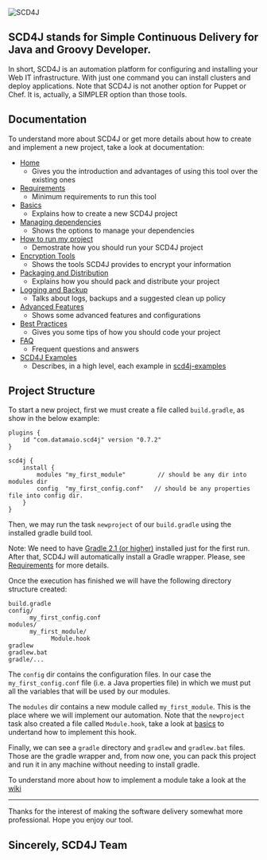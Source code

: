 ![SCD4J](https://avatars0.githubusercontent.com/u/9500996?v=3&s=460)

SCD4J stands for Simple Continuous Delivery for Java and Groovy Developer. 
-----------

In short, SCD4J is an automation platform for configuring and installing your Web IT infrastructure. With just one command you can install clusters and deploy applications. Note that SCD4J is not another option for Puppet or Chef. It is, actually, a SIMPLER option than those tools.

Documentation
-----------

To understand more about SCD4J or get more details about how to create and implement a new project, take a look at documentation:

* [Home](https://github.com/scd4j/gradle-plugins/wiki)
    * Gives you the introduction and advantages of using this tool over the existing ones 
* [Requirements](https://github.com/scd4j/gradle-plugins/wiki/01.-Requirements)
    * Minimum requirements to run this tool 
* [Basics](https://github.com/scd4j/gradle-plugins/wiki/02.-Basics)
    * Explains how to create a new SCD4J project 
* [Managing dependencies](https://github.com/scd4j/gradle-plugins/wiki/03.-Managing-dependencies)
    * Shows the options to manage your dependencies 
* [How to run my project](https://github.com/scd4j/gradle-plugins/wiki/04.-How-to-run-my-project)
    * Demostrate how you should run your SCD4J project
* [Encryption Tools](https://github.com/scd4j/gradle-plugins/wiki/05.-Encryption-Tools)
    * Shows the tools SCD4J provides to encrypt your information
* [Packaging and Distribution](https://github.com/scd4j/gradle-plugins/wiki/06.-Packaging-and-Distribution)
    * Explains how you should pack and distribute your project 
* [Logging and Backup](https://github.com/scd4j/gradle-plugins/wiki/07.-Logging-and-Backup)
    * Talks about logs, backups and a suggested clean up policy
* [Advanced Features](https://github.com/scd4j/gradle-plugins/wiki/08.-Advanced-Features)
    * Shows some advanced features and configurations
* [Best Practices](https://github.com/scd4j/gradle-plugins/wiki/09.-Best-Practices)
    * Gives you some tips of how you should code your project 
* [FAQ](https://github.com/scd4j/gradle-plugins/wiki/10.-FAQ)
    * Frequent questions and answers
* [SCD4J Examples](https://github.com/scd4j/gradle-plugins/wiki/11.-SCD4J-Examples)
    * Describes, in a high level, each example in [scd4j-examples](https://github.com/scd4j/gradle-plugins/tree/master/scd4j-examples)


Project Structure
-------------

To start a new project, first we must create a file called `build.gradle`, as show in the below example:

```
plugins {
    id "com.datamaio.scd4j" version "0.7.2"
}

scd4j {
    install {
        modules "my_first_module"         // should be any dir into modules dir
        config  "my_first_config.conf"	 // should be any properties file into config dir.
    }
}
```

Then, we may run the task `newproject` of our `build.gradle` using the installed gradle build tool. 

Note: We need to have [Gradle 2.1 (or higher)](https://services.gradle.org/distributions/gradle-2.2.1-all.zip) installed just for the first run. After that, SCD4J will automatically install a Gradle wrapper. Please, see [Requirements](https://github.com/scd4j/gradle-plugins/wiki/01.-Requirements) for more details.

Once the execution has finished we will have the following directory structure created:

```
build.gradle
config/
      my_first_config.conf
modules/
      my_first_module/
            Module.hook
gradlew
gradlew.bat
gradle/...
```

The `config` dir contains the configuration files. In our case the `my_first_config.conf` file (i.e. a Java properties file) in which we must put all the variables that will be used by our modules.

The `modules` dir contains a new module called `my_first_module`. This is the place where we will implement our automation. Note that the `newproject` task also created a file called `Module.hook`, take a look at [basics](https://github.com/scd4j/gradle-plugins/wiki/02.-Basics) to undertand how to implement this hook.

Finally, we can see a `gradle` directory and `gradlew` and `gradlew.bat` files. Those are the gradle wrapper and, from now one, you can pack this project and run it in any machine without needing to install gradle.

To understand more about how to implement a module take a look at the [wiki](https://github.com/scd4j/gradle-plugins/wiki/02.-Basics)

-----------

Thanks for the interest of making the software delivery somewhat more professional. Hope you enjoy our tool.

Sincerely, SCD4J Team
-
